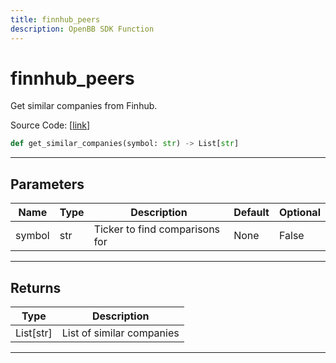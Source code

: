 ```yaml
---
title: finnhub_peers
description: OpenBB SDK Function
---
```


# finnhub_peers

Get similar companies from Finhub.

Source Code: [[link](https://github.com/OpenBB-finance/OpenBBTerminal/tree/main/openbb_terminal/stocks/comparison_analysis/finnhub_model.py#L17)]

```python
def get_similar_companies(symbol: str) -> List[str]
```

---

## Parameters

| Name | Type | Description | Default | Optional |
| ---- | ---- | ----------- | ------- | -------- |
| symbol | str | Ticker to find comparisons for | None | False |


---

## Returns

| Type | Description |
| ---- | ----------- |
| List[str] | List of similar companies |
---

